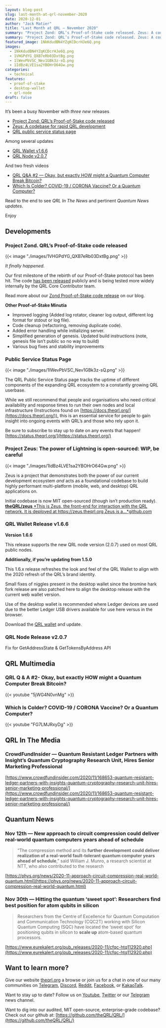 ```yaml
---
layout: blog-post
slug: last-month-at-qrl-november-2020
date: 2020-12-01
author: "Jack Matier"
title: "Last Month at QRL — November 2020"
summary: "Project Zond: QRL’s Proof-of-Stake code released. Zeus: A codebase for rapid QRL development. New QRL public service status page, two new videos, and more."
summary: "Project Zond: QRL’s Proof-of-Stake code released. Zeus: A codebase for rapid QRL development. New QRL public service status page, two new videos, and more."
featured_image: 1NkKdudBN4YZqKCDcrHJe6Q.png
images:
  - 1NkKdudBN4YZqKCDcrHJe6Q.png
  - 1VHGPdYG_QXB7eRb03DxtBg.png
  - 1lWevPbVSC_Nev1GBk3z-sQ.png
  - 1IdBz4LVE1sa2YBOHrO64Gw.png
categories:
  - technical
features:
  - proof-of-stake
  - desktop-wallet
  - qrl-node
draft: false
---
```


It’s been a busy November with *three new* releases

* [Project Zond: QRL’s Proof-of-Stake code released](https://www.theqrl.org/blog/project-zond-qrls-proof-of-stake-code-is-released-to-the-public/)
* [Zeus: A codebase for rapid QRL development](https://github.com/theQRL/zeus)
* [QRL public service status page](https://status.theqrl.org)

Among several updates

* [QRL Wallet v1.6.6](https://www.theqrl.org/downloads/)
* [QRL Node v2.0.7](https://github.com/theQRL/QRL/releases/latest/)

And two fresh videos

* [QRL Q&A #2 — Okay, but exactly HOW might a Quantum Computer Break Bitcoin?](https://www.youtube.com/watch?v=5jWG4N0vnMg)
* [Which Is Colder? COVID-19 / CORONA Vaccine? Or a Quantum Computer?](https://www.youtube.com/watch?v=FG7LMJRxyDg)

Read to the end to see *QRL In The News* and pertinent *Quantum News updates*.

Enjoy

## Developments

### Project Zond. QRL’s Proof-of-Stake code released

{{< image "./images/1VHGPdYG_QXB7eRb03DxtBg.png" >}}

*It finally happened.*

Our first milestone of the rebirth of our Proof-of-Stake protocol has been hit. The code [has been released](https://github.com/theQRL/zond) publicly and is being tested more widely internally by the QRL Core Contributor team.

Read more about our [Zond Proof-of-Stake code release](https://www.theqrl.org/blog/project-zond-qrls-proof-of-stake-code-is-released-to-the-public/) on our blog.

**Other Proof-of-Stake Minutia**

* Improved logging (Added log rotator, cleaner log output, different log format for stdout or log file).
* Code cleanup (refactoring, removing duplicate code).
* Added error handling while initializing server.
* Simplified generation of genesis. Updated build instructions (note, genesis file isn’t public so no way to build)
* Various bug fixes and stability improvements

### Public Service Status Page

{{< image "./images/1lWevPbVSC_Nev1GBk3z-sQ.png" >}}

The QRL Public Service Status page tracks the uptime of different components of the expanding QRL ecosystem to a constantly growing QRL userbase. 

While we still recommend that people and organisations who need critical availability and response times to run their own nodes and local infrastructure (Instructions found on [https://docs.theqrl.org/](https://docs.theqrl.org/)), this is an essential service for people to gain insight into ongoing events with QRL’s and those who rely upon it. 

Be sure to subscribe to stay up to date on any events that happen! [https://status.theqrl.org/](https://status.theqrl.org/)

### Project Zeus: **The power of Lightning is open-sourced: WIP, be careful**

{{< image "./images/1IdBz4LVE1sa2YBOHrO64Gw.png" >}}

Zeus is a project that demonstrates both the power of our current development ecosystem *and* acts as a foundational codebase to build highly performant multi-platform (mobile, web, and desktop) QRL applications on.

Initial codebase is now MIT open-sourced (though isn’t production ready).
[**theQRL/zeus**
*This is Zeus, the front-end for interaction with the QRL network. It is deployed at https://zeus.theqrl.org Zeus is a…*github.com](https://github.com/theQRL/zeus)

### QRL Wallet Release v1.6.6

**Version 1.6.6**

This release supports the new QRL node version (2.0.7) used on most QRL public nodes.

**Additionally, if you’re updating from 1.5.0**

This 1.6.x release refreshes the look and feel of the QRL Wallet to align with the 2020 refresh of the QRL’s brand identity.

Small fixes of niggles present in the desktop wallet since the bromine hark fork release are also patched here to align the desktop release with the current web wallet version.

Use of the desktop wallet is recommended where Ledger devices are used due to the better Ledger USB drivers available for use here versus in the browser.

Download the [QRL wallet](https://www.theqrl.org/downloads) and update.

### QRL Node Release v2.0.7

Fix for GetAddressState & GetTokensByAddress API

## QRL Multimedia

### QRL Q & A #2- Okay, but exactly HOW might a Quantum Computer Break Bitcoin?

{{< youtube "5jWG4N0vnMg" >}}

### Which Is Colder? COVID-19 / CORONA Vaccine? Or a Quantum Computer?

{{< youtube "FG7LMJRxyDg" >}}

## QRL In The Media

### CrowdFundInsider — Quantum Resistant Ledger Partners with Insight’s Quantum Cryptography Research Unit, Hires Senior Marketing Professional

[https://www.crowdfundinsider.com/2020/11/168653-quantum-resistant-ledger-partners-with-insights-quantum-cryptography-research-unit-hires-senior-marketing-professional/](https://www.crowdfundinsider.com/2020/11/168653-quantum-resistant-ledger-partners-with-insights-quantum-cryptography-research-unit-hires-senior-marketing-professional/)

## Quantum News

### Nov 12th — New approach to circuit compression could deliver real-world quantum computers years ahead of schedule

> “The compression method and its **further development could deliver realization of a real-world fault-tolerant quantum computer years ahead of schedule**,” said William J. Munro, a research scientist at NTT, who also contributed to the research

[https://phys.org/news/2020-11-approach-circuit-compression-real-world-quantum.html](https://phys.org/news/2020-11-approach-circuit-compression-real-world-quantum.html)

### Nov 30th — Hitting the quantum ‘sweet spot’: Researchers find best position for atom qubits in silicon
> Researchers from the Centre of Excellence for Quantum Computation and Communication Technology (CQC2T) working with Silicon Quantum Computing (SQC) have located the ‘sweet spot’ for positioning qubits in silicon to **scale up** atom-based quantum processors.

[https://www.eurekalert.org/pub_releases/2020-11/cfqc-htq112920.php](https://www.eurekalert.org/pub_releases/2020-11/cfqc-htq112920.php)

## Want to learn more?

Give our website [theqrl.org](https://theqrl.org/) a browse or join us for a chat in one of our many communities on [Telegram](https://t.me/QRLedgerOfficial), [Discord](https://discord.gg/jBT6BEp), [Reddit](https://www.reddit.com/r/qrl), [Facebook](https://www.facebook.com/theqrl/), or [KakaoTalk](https://open.kakao.com/o/gffKNhWb). 

Want to stay up to date? Follow us on [Youtube](https://www.youtube.com/c/QRLedger), [Twitter](https://twitter.com/qrledger) or our [Telegram](https://t.me/TheQRLedger) news channel.

Want to dig into our audited, MIT open-source, enterprise-grade codebase? Check out our github at: [https://github.com/theQRL/QRL/](https://github.com/theQRL/QRL/)